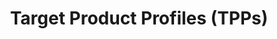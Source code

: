 ---
weight: 3
title: Target Product Profiles (TPPs)
description: Target Product Profiles (TPPs) guiding ASAP discovery programs
---